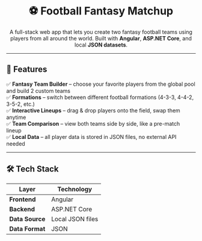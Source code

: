 <h1 align="center">⚽ Football Fantasy Matchup</h1>

<p align="center">
  A full-stack web app that lets you create two fantasy football teams using players from all around the world.  
  Built with <strong>Angular</strong>, <strong>ASP.NET Core</strong>, and local <strong>JSON datasets</strong>.
</p>

---

## 📌 Features

✅ **Fantasy Team Builder** – choose your favorite players from the global pool and build 2 custom teams  
✅ **Formations** – switch between different football formations (4-3-3, 4-4-2, 3-5-2, etc.)  
✅ **Interactive Lineups** – drag & drop players onto the field, swap them anytime  
✅ **Team Comparison** – view both teams side by side, like a pre-match lineup  
✅ **Local Data** – all player data is stored in JSON files, no external API needed  

---

## 🛠️ Tech Stack

| Layer          | Technology |
|----------------|------------|
| **Frontend**   | Angular    |
| **Backend**    | ASP.NET Core |
| **Data Source**| Local JSON files |
| **Data Format**|  JSON |



